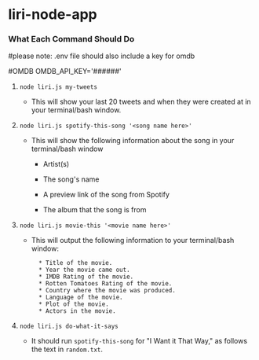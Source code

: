 # liri-node-app



### What Each Command Should Do

#please note: .env file should also include a key for omdb

#OMDB 
OMDB_API_KEY='######'

1. `node liri.js my-tweets`

   * This will show your last 20 tweets and when they were created at in your terminal/bash window.

2. `node liri.js spotify-this-song '<song name here>'`

   * This will show the following information about the song in your terminal/bash window
     
     * Artist(s)
     
     * The song's name
     
     * A preview link of the song from Spotify
     
     * The album that the song is from
  
   
3. `node liri.js movie-this '<movie name here>'`

   * This will output the following information to your terminal/bash window:

     ```
       * Title of the movie.
       * Year the movie came out.
       * IMDB Rating of the movie.
       * Rotten Tomatoes Rating of the movie.
       * Country where the movie was produced.
       * Language of the movie.
       * Plot of the movie.
       * Actors in the movie.
     ```


4. `node liri.js do-what-it-says`
   
   * It should run `spotify-this-song` for "I Want it That Way," as follows the text in `random.txt`.
     
  
